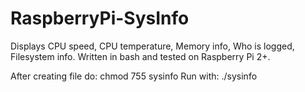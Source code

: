 # RaspberryPi-SysInfo
Displays CPU speed, CPU temperature, Memory info, Who is logged, Filesystem info. Written in bash and tested on Raspberry Pi 2+.

After creating file do: chmod 755 sysinfo
Run with: ./sysinfo
